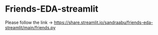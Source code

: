 # Friends-EDA-streamlit

Please follow the link -> https://share.streamlit.io/sandraabu/friends-eda-streamlit/main/friends.py
